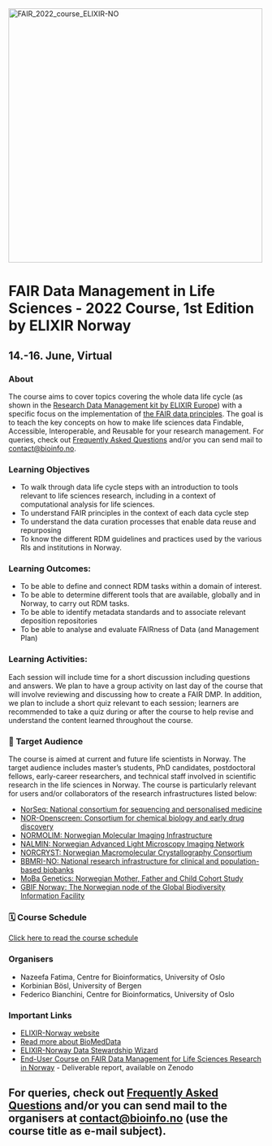 <img width="500" alt="FAIR_2022_course_ELIXIR-NO" src="https://user-images.githubusercontent.com/6730853/158909638-de82c632-36ba-4e3a-88b4-ed8d7c8be9ed.jpeg">

# FAIR Data Management in Life Sciences - 2022 Course, 1st Edition by ELIXIR Norway

## 14.-16. June, Virtual 

### About

The course aims to cover topics covering the whole data life cycle (as shown in the [Research Data Management kit by ELIXIR Europe](https://rdmkit.elixir-europe.org/)) with a specific focus on the implementation of [the FAIR data principles](https://www.go-fair.org/fair-principles/). The goal is to teach the key concepts on how to make life sciences data Findable, Accessible, Interoperable, and Reusable for your research management. For queries, check out [Frequently Asked Questions](https://github.com/elixir-oslo/fair-dm-2022-course/blob/main/faqs.md) and/or you can send mail to contact@bioinfo.no.

### Learning Objectives

- To walk through data life cycle steps with an introduction to tools relevant to life sciences research, including in a context of computational analysis for life sciences.
- To understand FAIR principles in the context of each data cycle step
- To understand the data curation processes that enable data reuse and repurposing
- To know the different RDM guidelines and practices used by the various RIs and institutions in Norway. 

### Learning Outcomes:

- To be able to define and connect RDM tasks within a domain of interest.
- To be able to determine different tools that are available, globally and in Norway, to carry out RDM tasks.  
- To be able to identify metadata standards and to associate relevant deposition repositories
- To be able to analyse and evaluate FAIRness of Data (and Management Plan)

### Learning Activities:

Each session will include time for a short discussion including questions and answers. We plan to have a group activity on last day of the course that will involve reviewing and discussing how to create a FAIR DMP. In addition, we plan to include a short quiz relevant to each session; learners are recommended to take a quiz during or after the course to help revise and understand the content learned throughout the course.

### 👥 Target Audience

The course is aimed at current and future life scientists in Norway. The target audience includes master’s students, PhD candidates, postdoctoral fellows, early-career researchers, and technical staff involved in scientific research in the life sciences in Norway. The course is particularly relevant for users and/or collaborators of the research infrastructures listed below:

- [NorSeq: National consortium for sequencing and personalised medicine](https://www.norseq.org/)
- [NOR-Openscreen: Consortium for chemical biology and early drug discovery](http://www.openscreen.no/)
- [NORMOLIM: Norwegian Molecular Imaging Infrastructure](https://normolim.w.uib.no/)
- [NALMIN: Norwegian Advanced Light Microscopy Imaging Network](https://nalmin.no/) 
- [NORCRYST: Norwegian Macromolecular Crystallography Consortium]( https://site.uit.no/norcryst/) 
- [BBMRI-NO: National research infrastructure for clinical and population-based biobanks](https://bbmri.no/)
- [MoBa Genetics: Norwegian Mother, Father and Child Cohort Study](https://www.fhi.no/en/studies/moba/)
- [GBIF Norway: The Norwegian node of the Global Biodiversity Information Facility](https://www.gbif.org/country/NO/summary)

###  🗓 Course Schedule
[Click here to read the course schedule](https://github.com/elixir-oslo/fair-dm-2022-course/blob/main/Schedule.md) <br>
<!--- ➡️ [Click here to register](https://nettskjema.no/a/fair-dm-2022) --->

### Organisers
- Nazeefa Fatima, Centre for Bioinformatics, University of Oslo
- Korbinian Bösl, University of Bergen
- Federico Bianchini, Centre for Bioinformatics, University of Oslo

### Important Links
- [ELIXIR-Norway website](https://elixir.no/)
- [Read more about BioMedData](https://elixir.no/organization/biomeddata)
- [ELIXIR-Norway Data Stewardship Wizard](https://elixir-no.ds-wizard.org/)
- [End-User Course on FAIR Data Management for Life Sciences Research in Norway](https://zenodo.org/record/6104400#.YmFyjZNBxqs) - Deliverable report, available on Zenodo

## For queries, check out [Frequently Asked Questions](https://github.com/elixir-oslo/fair-dm-2022-course/blob/main/faqs.md) and/or you can send mail to the organisers at contact@bioinfo.no (use the course title as e-mail subject).

